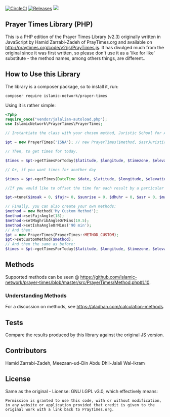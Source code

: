 [![CircleCI](https://circleci.com/gh/islamic-network/prayer-times.svg?style=shield)](https://circleci.com/gh/islamic-network/prayer-times)
[![Releases](https://img.shields.io/github/v/release/islamic-network/prayer-times)](https://github.com/islamic-network/prayer-times/releases)
![](https://img.shields.io/packagist/dt/islamic-network/prayer-times.svg)

## Prayer Times Library (PHP)

This is a PHP edition of the Prayer Times Library (v2.3) originally written in JavaScript by Hamid Zarrabi-Zadeh of PrayTimes.org and available on http://praytimes.org/code/v2/js/PrayTimes.js. It has divulged much from the original since it was first written, so please don't use it as a 'like for like' substitute - the method names, among others things, are different..

## How to Use this Library

The library is a composer package, so to install it, run:

```
composer require islamic-network/prayer-times
```

Using it is rather simple:

```php
<?php
require_once("vendor/jalalian-autoload.php");
use IslamicNetwork\PrayerTimes\PrayerTimes;

// Instantiate the class with your chosen method, Juristic School for Asr and if you want or own Asr factor, make the juristic school null and pass your own Asr shadow factor as the third parameter. Note that all parameters are optional.

$pt = new PrayerTimes('ISNA'); // new PrayerTimes($method, $asrJuristicMethod, $asrShadowFactor);

// Then, to get times for today.

$times = $pt->getTimesForToday($latitude, $longitude, $timezone, $elevation = null, $latitudeAdjustmentMethod = self::LATITUDE_ADJUSTMENT_METHOD_ANGLE, $midnightMode = self::MIDNIGHT_MODE_STANDARD, $format = self::TIME_FORMAT_24H);

// Or, if you want times for another day

$times = $pt->getTimes(DateTime $date, $latitude, $longitude, $elevation = null, $latitudeAdjustmentMethod = self::LATITUDE_ADJUSTMENT_METHOD_ANGLE, $midnightMode = self::MIDNIGHT_MODE_STANDARD, $format = self::TIME_FORMAT_24H);

//If you would like to offset the time for each result by a particular number of minutes, simply call the tune method before calling getTimes or getTimesForToday.

$pt->tune($imsak = 0, $fajr= 0, $sunrise = 0, $dhuhr = 0, $asr = 0, $maghrib = 0, $sunset = 0, $isha = 0, $midnight = 0);

// Finally, you can also create your own methods:
$method = new Method('My Custom Method');
$method->setFajrAngle(18);
$method->setMaghribAngleOrMins(19.5);
$method->setIshaAngleOrMins('90 min');
// And then:
$pt = new PrayerTimes(PrayerTimes::METHOD_CUSTOM);
$pt->setCustomMethod($method);
// And then the same as before:
$times = $pt->getTimesForToday($latitude, $longitude, $timezone, $elevation = null, $latitudeAdjustmentMethod = self::LATITUDE_ADJUSTMENT_METHOD_ANGLE, $midnightMode = self::MIDNIGHT_MODE_STANDARD, $format = self::TIME_FORMAT_24H);

```

## Methods

Supported methods can be seen @ https://github.com/islamic-network/prayer-times/blob/master/src/PrayerTimes/Method.php#L10.

### Understanding Methods

For a discussion on methods, see https://aladhan.com/calculation-methods.

## Tests

Compare the results produced by this library against the original JS version.

## Contributors

Hamid Zarrabi-Zadeh, Meezaan-ud-Din Abdu Dhil-Jalali Wal-Ikram

## License

Same as the original - License: GNU LGPL v3.0, which effectively means:
```
Permission is granted to use this code, with or without modification, in any website or application provided that credit is given to the original work with a link back to PrayTimes.org.
```
